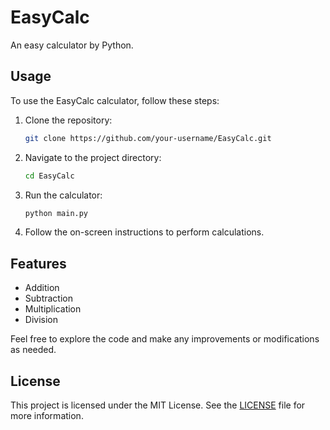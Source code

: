 # EasyCalc
An easy calculator by Python.

## Usage
To use the EasyCalc calculator, follow these steps:

1. Clone the repository:
    ```bash
    git clone https://github.com/your-username/EasyCalc.git
    ```

2. Navigate to the project directory:
    ```bash
    cd EasyCalc
    ```

3. Run the calculator:
    ```bash
    python main.py
    ```

4. Follow the on-screen instructions to perform calculations.

## Features
- Addition
- Subtraction
- Multiplication
- Division

Feel free to explore the code and make any improvements or modifications as needed.

## License
This project is licensed under the MIT License. See the [LICENSE](LICENSE) file for more information.